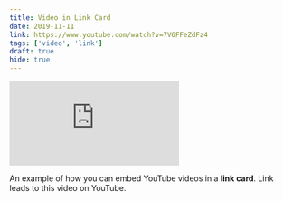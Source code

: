 ```yaml
---
title: Video in Link Card
date: 2019-11-11
link: https://www.youtube.com/watch?v=7V6FFeZdFz4
tags: ['video', 'link']
draft: true
hide: true
---
```


<Embed
  src="https://www.youtube.com/embed/7V6FFeZdFz4"
/>

An example of how you can embed YouTube videos in a **link card**. Link leads to this video on YouTube.

